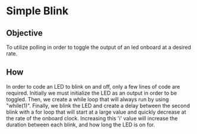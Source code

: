 # Simple Blink
## Objective
To utilize polling in order to toggle the output of an led onboard at a desired rate.
## How
In order to code an LED to blink on and off, only a few lines of code are required. Initially we must initialize the 
LED as an output in order to be toggled. Then, we create a while loop that will always run by using "while(1)". 
Finally, we blink the LED and create a delay between the second blink with a for loop that will start at a large 
value and quickly decrease at the rate of the onboard clock. Increasing this 'i' value will increase the duration
between each blink, and how long the LED is on for.
